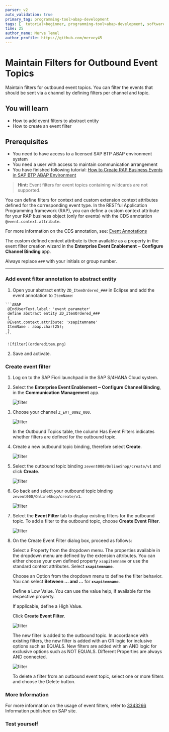 ```yaml
---
parser: v2
auto_validation: true
primary_tag: programming-tool>abap-development
tags: [  tutorial>beginner, programming-tool>abap-development, software-product>sap-business-technology-platform ]
time: 25
author_name: Merve Temel
author_profile: https://github.com/mervey45
---
```



# Maintain Filters for Outbound Event Topics
<!-- description --> Maintain filters for outbound event topics. You can filter the events that should be sent via a channel by defining filters per channel and topic.


## You will learn
- How to add event filters to abstract entity 
- How to create an event filter 


## Prerequisites
- You need to have access to a licensed SAP BTP ABAP environment system 
- You need a user with access to maintain communication arrangement
- You have finished following tutorial: [How to Create RAP Business Events in SAP BTP ABAP Environment](abap-environment-create-rap-business-events)

>**Hint:** Event filters for event topics containing wildcards are not supported.


You can define filters for context and custom extension context attributes defined for the corresponding event type. In the RESTful Application Programming framework (RAP), you can define a custom context attribute for your RAP business object (only for events) with the CDS annotation `@event.context.attribute`.

For more information on the CDS annotation, see: [Event Annotations](https://help.sap.com/docs/abap-cloud/abap-rap/event-annotations)

The custom defined context attribute is then available as a property in the event filter creation wizard in the **Enterprise Event Enablement ‒ Configure Channel Binding** app.

Always replace `###` with your initials or group number.

---

 
### Add event filter annotation to abstract entity

  1. Open your abstract entity `ZD_ItemOrdered_###` in Eclipse and add the event annotation to `ItemName`:
   
    ```ABAP
     @EndUserText.label: 'event parameter'
     define abstract entity ZD_ItemOrdered_###
     {
     @Event.context.attribute: 'xsapitemname'
     ItemName : abap.char(25);
     }
    ```
   
     ![filter](ordereditem.png)

  2. Save and activate.

### Create event filter

  1. Log on to the SAP Fiori launchpad in the SAP S/4HANA Cloud system.

  2. Select the **Enterprise Event Enablement ‒ Configure Channel Binding**, in the **Communication Management** app.
   
      ![filter](filter.png)

  3. Choose your channel `Z_EVT_0092_000`. 

      ![filter](filter2.png)

      In the Outbound Topics table, the column Has Event Filters indicates whether filters are defined for the outbound topic.

  4. Create a new outbound topic binding, therefore select **Create**.
      
      ![filter](filter7.png)
   
  5. Select the outbound topic binding `zevent000/OnlineShop/create/v1` and click **Create**. 

      ![filter](filter4.png)
  
  6. Go back and select your outbound topic binding `zevent000/OnlineShop/create/v1`.
   
      ![filter](filter8.png)

  7. Select the **Event Filter** tab to display existing filters for the outbound topic. To add a filter to the outbound topic, choose **Create Event Filter**.
   
      ![filter](filter3.png)
  
  8. On the Create Event Filter dialog box, proceed as follows:
   
     Select a Property from the dropdown menu. The properties available in the dropdown menu are defined by the extension attributes.
     You can either choose your own defined property `xsapitemname` or use the standard context attributes. 
     Select **`xsapitemname`**.

     Choose an Option from the dropdown menu to define the filter behavior. You can select **Between ... and ...** for **`xsapitemname`**.

     Define a Low Value. You can use the value help, if available for the respective property.

     If applicable, define a High Value.

     Click **Create Event Filter**.
   
      ![filter](filter5.png)

     The new filter is added to the outbound topic. In accordance with existing filters, the new filter is added with an OR logic for inclusive options such as EQUALS. New filters are added with an AND logic for exclusive options such as NOT EQUALS. Different Properties are always AND connected.

      ![filter](filter6.png)

     To delete a filter from an outbound event topic, select one or more filters and choose the Delete button.

### More Information

For more information on the usage of event filters, refer to [3343266](https://help.sap.com/docs/link-disclaimer?site=https://me.sap.com/notes/3343266) Information published on SAP site.


### Test yourself



